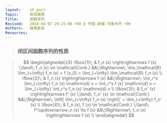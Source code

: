 ```yaml
---
layout:    zh_post
Topic:     收敛极限
Title:     函数序列
Revised:   2018-04-07 20:25:00 +08 @ 中国-新疆-乌鲁木齐 +06
Authors:   璀璨星辰
Resources:
---
```


> ### 闭区间函数序列的性质

> $$
> \begin{alignedat}{3}
> \fbox{1}\; & f_n (x) \rightrightarrows f (x) \;\land\; f_n (x) \in \mathcal{Conti.}       &&\;\Rightarrow\; \lim_\mathcal{B} \lim_{+\infty} f_n (x) = f (x_0) = \lim_{+\infty} \lim_\mathcal{B} f_n (x) \\
> \fbox{2}\; &                                              f_n (x) \rightrightarrows f (x) &&\;\Rightarrow\; \int_r^s \lim_{+\infty} f_n (x) \mathrm{d} x = \int_r^s f (x) \mathrm{d} x = \lim_{+\infty} \int_r^s f_n (x) \mathrm{d} x \\
> \fbox{3}\; &    f_n' (x) \rightrightarrows f' (x) \;\land\; f_n' (x) \in \mathcal{Conti.} &&\;\Rightarrow\; \left[ \lim_{+\infty} f_n (x) \right]' = \lim_{+\infty} f_n' (x) \\
> \fbox{4}\; & f_n (x), f (x) \in \mathcal{Conti.} \;\land\; f^\updownarrow_n (x) \to f (x) &&\;\Rightarrow\; f_n (x) \rightrightarrows f (x) \\
> \end{alignedat}
> $$
>

